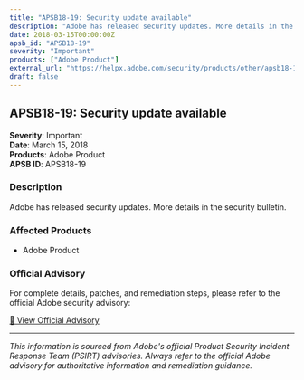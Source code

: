 ```yaml
---
title: "APSB18-19: Security update available"
description: "Adobe has released security updates. More details in the security bulletin."
date: 2018-03-15T00:00:00Z
apsb_id: "APSB18-19"
severity: "Important"
products: ["Adobe Product"]
external_url: "https://helpx.adobe.com/security/products/other/apsb18-19.html"
draft: false
---
```


## APSB18-19: Security update available

**Severity**: Important  
**Date**: March 15, 2018  
**Products**: Adobe Product  
**APSB ID**: APSB18-19

### Description

Adobe has released security updates. More details in the security bulletin.

### Affected Products

- Adobe Product


### Official Advisory

For complete details, patches, and remediation steps, please refer to the official Adobe security advisory:

[🔗 View Official Advisory](https://helpx.adobe.com/security/products/other/apsb18-19.html)

---

*This information is sourced from Adobe's official Product Security Incident Response Team (PSIRT) advisories. Always refer to the official Adobe advisory for authoritative information and remediation guidance.*
